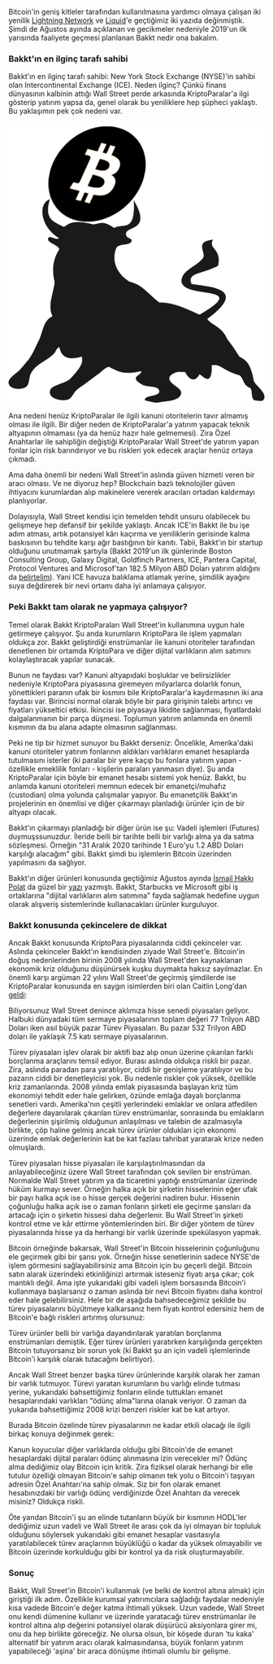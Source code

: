 Bitcoin'in geniş kitleler tarafından kullanılmasına yardımcı olmaya çalışan iki yenilik [Lightning Network](https://ademimerkezi.com/genel/2018/12/20/bitcoin-uzerinde-isik-hiziyla-islem-Lightning-network.html) ve [Liquid](https://ademimerkezi.com/genel/2018/12/20/bitcoin-uzerinde-isik-hiziyla-islem-Lightning-network.html)'e geçtiğimiz iki yazıda değinmiştik. Şimdi de Ağustos ayında açıklanan ve gecikmeler nedeniyle 2019'un ilk yarısında faaliyete geçmesi planlanan Bakkt nedir ona bakalım. 

### Bakkt'ın en ilginç tarafı sahibi

Bakkt'ın en ilginç tarafı sahibi: New York Stock Exchange (NYSE)'in sahibi olan Intercontinental Exchange (ICE). Neden ilginç? Çünkü finans dünyasının kalbinin attığı Wall Street perde arkasında KriptoParalar'a ilgi gösterip yatırım yapsa da, genel olarak  bu yeniliklere hep şüpheci yaklaştı. Bu yaklaşımın pek çok nedeni var. 

![bull-vs-bitcoin-400.png](/assets/bull-vs-bitcoin-400.png)

Ana nedeni henüz KriptoParalar ile ilgili kanuni otoritelerin tavır almamış olması ile ilgili. Bir diğer neden de KriptoParalar'a yatırım yapacak teknik altyapının olmaması (ya da henüz hazır hale gelmemesi). Zira Özel Anahtarlar ile sahipliğin değiştiği KriptoParalar Wall Street'de yatırım yapan fonlar için risk barındırıyor ve bu riskleri yok edecek araçlar henüz ortaya çıkmadı. 

Ama daha önemli bir nedeni Wall Street'in aslında güven hizmeti veren bir aracı olması. Ve ne diyoruz hep? Blockchain bazlı teknolojiler güven ihtiyacını kurumlardan alıp makinelere vererek aracıları ortadan kaldırmayı planlıyorlar. 

Dolayısıyla, Wall Street kendisi için temelden tehdit unsuru olabilecek bu gelişmeye hep defansif bir şekilde yaklaştı. Ancak ICE'in Bakkt ile bu işe adım atması, artık potansiyel kârı kaçırma ve yeniliklerin gerisinde kalma baskısının bu tehdite karşı ağır bastığının bir kanıtı. Tabii, Bakkt'ın bir startup olduğunu unutmamak şartıyla (Bakkt 2019'un ilk günlerinde Boston Consulting Group, Galaxy Digital, Goldfinch Partners, ICE, Pantera Capital, Protocol Ventures and Microsof'tan 182.5 Milyon ABD Doları yatırım aldığını da [belirtelim](https://www.cryptocurrencyguide.org/ices-crypto-exchange-startup-bakkt-raises-182-mln/)). Yani ICE havuza balıklama atlamak yerine, şimdilik ayağını suya değdirerek bir nevi ortamı daha iyi anlamaya çalışıyor.

### Peki Bakkt tam olarak ne yapmaya çalışıyor?

Temel olarak Bakkt KriptoParaları Wall Street'in kullanımına uygun hale getirmeye çalışıyor. Şu anda kurumların KriptoPara ile işlem yapmaları oldukça zor. Bakkt geliştirdiği enstrümanlar ile kanuni otoriteler tarafından denetlenen bir ortamda KriptoPara ve diğer dijital varlıkların alım satımını kolaylaştıracak yapılar sunacak. 

Bunun ne faydası var? Kanuni altyapıdaki boşluklar ve belirsizlikler nedeniyle KriptoPara piyasasına giremeyen milyarlarca dolarlık fonun, yönettikleri paranın ufak bir kısmını bile KriptoParalar'a kaydırmasının iki ana faydası var. Birincisi normal olarak böyle bir para girişinin talebi artırıcı ve fiyatları yükseltici etkisi. İkincisi ise piyasaya likidite sağlanması, fiyatlardaki dalgalanmanın bir parça düşmesi. Toplumun yatırım anlamında en önemli kısmının da bu alana adapte olmasının sağlanması. 

Peki ne tip bir hizmet sunuyor bu Bakkt derseniz: Öncelikle, Amerika'daki kanuni otoriteler yatırım fonlarının aldıkları varlıkların emanet hesaplarda tutulmasını isterler (ki paralar bir yere kaçıp bu fonlara yatırım yapan - özellikle emeklilik fonları - kişilerin paraları yanmasın diye). Şu anda KriptoParalar için böyle bir emanet hesabı sistemi yok henüz. Bakkt, bu anlamda kanuni otoriteleri memnun edecek bir emanetçi/muhafız (custodian) olma yolunda çalışmalar yapıyor. Bu emanetçilik Bakkt'ın projelerinin en önemlisi ve diğer çıkarmayı planladığı ürünler için de bir altyapı olacak. 

Bakkt'ın çıkarmayı planladığı bir diğer ürün ise şu: Vadeli işlemleri (Futures) duymuşssunuzdur. İleride belli bir tarihte belli bir varlığı alma ya da satma sözleşmesi. Örneğin "31 Aralık 2020 tarihinde 1 Euro'yu 1.2 ABD Doları karşılığı alacağım" gibi. Bakkt şimdi bu işlemlerin Bitcoin üzerinden yapılmasını da sağlıyor. 

Bakkt'ın diğer ürünleri konusunda geçtiğimiz Ağustos ayında [İsmail Hakkı Polat](https://ismailhpolat.com/) da güzel bir [yazı](https://ismailhpolat.com/bitcoinin-can-simidi-ccbdb84232b8) yazmıştı. Bakkt, Starbucks ve Microsoft gibi iş ortaklarına "dijital varlıkların alım satımına" fayda sağlamak hedefine uygun olarak alışveriş sistemlerinde kullanacakları ürünler kurguluyor.

### Bakkt konusunda çekincelere de dikkat

Ancak Bakkt konusunda KriptoPara piyasalarında ciddi çekinceler var. Aslında çekinceler Bakkt'ın kendisinden ziyade Wall Street'e. Bitcoin'in doğuş nedenlerinden birinin 2008 yılında Wall Street'den kaynaklanan ekonomik kriz olduğunu düşünürsek kuşku duymakta haksız sayılmazlar. En önemli karşı argüman 22 yılını Wall Street'de geçirmiş şimdilerde ise KriptoParalar konusunda en saygın isimlerden biri olan Caitlin Long'dan [geldi](https://www.forbes.com/sites/caitlinlong/2018/08/03/ice-creating-new-cryptocurrency-market-a-double-edged-sword/#17950b51015a):

Biliyorsunuz Wall Street denince aklımıza hisse senedi piyasaları geliyor. Halbuki dünyadaki tüm sermaye piyasalarının toplam değeri 77 Trilyon ABD Doları iken asıl büyük pazar Türev Piyasaları. Bu pazar 532 Trilyon ABD doları ile yaklaşık 7.5 katı sermaye piyasalarının. 

Türev piyasaları işlev olarak bir aktifi baz alıp onun üzerine çıkarılan farklı borçlanma araçlarını temsil ediyor. Burası aslında oldukça riskli bir pazar. Zira, aslında paradan para yaratılıyor, ciddi bir genişleme yaratılıyor ve bu pazarın ciddi bir denetleyicisi yok. Bu nedenle riskler çok yüksek, özellikle kriz zamanlarında. 2008 yılında emlak piyasasında başlayan kriz tüm ekonomiyi tehdit eder hale gelirken, özünde emlağa dayalı borçlanma senetleri vardı. Amerika'nın çeşitli yerlerindeki emlaklar ve onlara atfedilen değerlere dayanılarak çıkarılan türev enstrümanlar, sonrasında bu emlakların değerlerinin şişirilmiş olduğunun anlaşılması ve talebin de azalmasıyla birlikte, çöp haline gelmiş ancak türev ürünler oldukları için ekonomi üzerinde emlak değerlerinin kat be kat fazlası tahribat yaratarak krize neden olmuşlardı. 

Türev piyasaları hisse piyasaları ile karşılaştırılmasından da anlayabileceğiniz üzere Wall Street tarafından çok sevilen bir enstrüman. Normalde Wall Street yatırım ya da ticaretini yaptığı enstrümanlar üzerinde hüküm kurmayı sever. Örneğin halka açık bir şirketin hisselerinin eğer ufak bir payı halka açık ise o hisse gerçek değerini nadiren bulur. Hissenin çoğunluğu halka açık ise o zaman fonların şirketi ele geçirme şansları da artacağı için o şirketin hissesi daha değerlenir. Bu Wall Street'in şirketi kontrol etme ve kâr ettirme yöntemlerinden biri. Bir diğer yöntem de türev piyasalarında hisse ya da herhangi bir varlık üzerinde spekülasyon yapmak. 

Bitcoin örneğinde bakarsak, Wall Street'in Bitcoin hisselerinin çoğunluğunu ele geçirmek gibi bir şansı yok. Örneğin hisse senetlerinin sadece NYSE'de işlem görmesini sağlayabilirsiniz ama Bitcoin için bu geçerli değil. Bitcoin satın alarak üzerindeki etkinliğinizi artırmak isteseniz fiyatı arşa çıkar; çok mantıklı değil. Ama işte yukarıdaki gibi vadeli işlem borsasında Bitcoin'i kullanmaya başlarsanız o zaman aslında bir nevi Bitcoin fiyatını daha kontrol eder hale gelebilirsiniz. Hele bir de aşağıda bahsedeceğimiz şekilde bu türev piyasalarını büyütmeye kalkarsanız hem fiyatı kontrol edersiniz hem de Bitcoin'e bağlı riskleri artırmış olursunuz:

Türev ürünler belli bir varlığa dayandırılarak yaratılan borçlanma enstrümanları demiştik. Eğer türev ürünleri yaratırken karşılığında gerçekten Bitcoin tutuyorsanız bir sorun yok (ki Bakkt şu an için vadeli işlemlerinde Bitcoin'i karşılık olarak tutacağını belirtiyor). 

Ancak Wall Street benzer başka türev ürünlerinde karşılık olarak her zaman bir varlık tutmuyor. Türevi yaratan kurumların bu varlığı elinde tutması yerine, yukarıdaki bahsettiğimiz fonların elinde tuttukları emanet hesaplarındaki varlıkları "ödünç alma"larına olanak veriyor. O zaman da yukarıda bahsettiğimiz 2008 krizi benzeri riskler kat be kat artıyor. 

Burada Bitcoin özelinde türev piyasalarının ne kadar etkili olacağı ile ilgili birkaç konuya değinmek gerek:

Kanun koyucular diğer varlıklarda olduğu gibi Bitcoin'de de emanet hesaplardaki dijital paraları ödünç alınmasına izin verecekler mi? Ödünç alma dediğimiz olay Bitcoin için kritik. Zira fiziksel olarak herhangi bir elle tutulur özelliği olmayan Bitcoin'e sahip olmanın tek yolu o Bitcoin'i taşıyan adresin Özel Anahtarı'na sahip olmak. Siz bir fon olarak emanet hesabınızdaki bir varlığı ödünç verdiğinizde Özel Anahtarı da verecek misiniz? Oldukça riskli. 

Öte yandan Bitcoin'i şu an elinde tutanların büyük bir kısmının HODL'ler dediğimiz uzun vadeli ve Wall Street ile arası çok da iyi olmayan bir topluluk olduğunu söylersek yukarıdaki gibi emanet hesaplar vasıtasıyla yaratılabilecek türev araçlarının büyüklüğü o kadar da yüksek olmayabilir ve Bitcoin üzerinde korkulduğu gibi bir kontrol ya da risk oluşturmayabilir.  

### Sonuç
Bakkt, Wall Street'in Bitcoin'i kullanmak (ve belki de kontrol altına almak) için giriştiği ilk adım. Özellikle kurumsal yatırımcılara sağladığı faydalar nedeniyle kısa vadede Bitcoin'e değer katma ihtimali yüksek. Uzun vadede, Wall Street onu kendi dümenine kullanır ve üzerinde yaratacağı türev enstrümanlar ile kontrol altına alıp değerini potansiyel olarak düşürücü aksiyonlara girer mi, onu da hep birlikte göreceğiz. Ne olursa olsun, bir köşede duran 'tu kaka' alternatif bir yatırım aracı olarak kalmasındansa, büyük fonların yatırım yapabileceği 'aşina' bir araca dönüşme ihtimali olumlu bir gelişme. 

